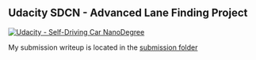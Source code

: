 ## Udacity SDCN - Advanced Lane Finding Project

[![Udacity - Self-Driving Car NanoDegree](https://s3.amazonaws.com/udacity-sdc/github/shield-carnd.svg)](http://www.udacity.com/drive)

My submission writeup is located in the [submission folder](submission/writeup.md)

